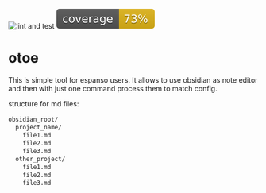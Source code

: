 ![lint and test](https://github.com/Yakov-Varnaev/otoe/actions/workflows/lint_and_test.yml/badge.svg)
![coverage](https://github.com/Yakov-Varnaev/otoe/blob/main/coverage.svg?raw=true)

# otoe
This is simple tool for espanso users. It allows to use obsidian as note editor and then with just one command process them to match config.


structure for md files:

```
obsidian_root/
  project_name/
    file1.md
    file2.md
    file3.md
  other_project/
    file1.md
    file2.md
    file3.md
```


